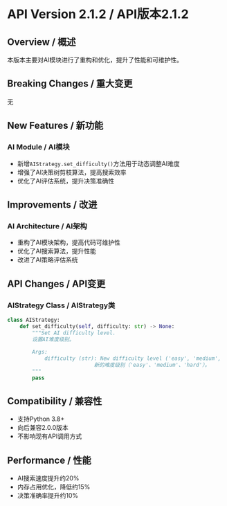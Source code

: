# API Version 2.1.2 / API版本2.1.2

## Overview / 概述
本版本主要对AI模块进行了重构和优化，提升了性能和可维护性。

## Breaking Changes / 重大变更
无

## New Features / 新功能

### AI Module / AI模块
- 新增`AIStrategy.set_difficulty()`方法用于动态调整AI难度
- 增强了AI决策树剪枝算法，提高搜索效率
- 优化了AI评估系统，提升决策准确性

## Improvements / 改进

### AI Architecture / AI架构
- 重构了AI模块架构，提高代码可维护性
- 优化了AI搜索算法，提升性能
- 改进了AI策略评估系统

## API Changes / API变更

### AIStrategy Class / AIStrategy类
```python
class AIStrategy:
    def set_difficulty(self, difficulty: str) -> None:
        """Set AI difficulty level.
        设置AI难度级别。
        
        Args:
            difficulty (str): New difficulty level ('easy', 'medium', 'hard').
                            新的难度级别（'easy'、'medium'、'hard'）。
        """
        pass
```

## Compatibility / 兼容性
- 支持Python 3.8+
- 向后兼容2.0.0版本
- 不影响现有API调用方式

## Performance / 性能
- AI搜索速度提升约20%
- 内存占用优化，降低约15%
- 决策准确率提升约10%